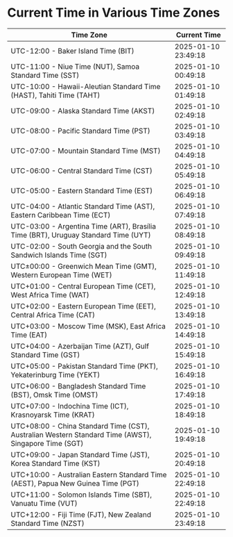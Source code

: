 # Current Time in Various Time Zones

| Time Zone | Current Time |
|-----------|--------------|
| UTC-12:00 - Baker Island Time (BIT) | 2025-01-10 23:49:18 |
| UTC-11:00 - Niue Time (NUT), Samoa Standard Time (SST) | 2025-01-10 00:49:18 |
| UTC-10:00 - Hawaii-Aleutian Standard Time (HAST), Tahiti Time (TAHT) | 2025-01-10 01:49:18 |
| UTC-09:00 - Alaska Standard Time (AKST) | 2025-01-10 02:49:18 |
| UTC-08:00 - Pacific Standard Time (PST) | 2025-01-10 03:49:18 |
| UTC-07:00 - Mountain Standard Time (MST) | 2025-01-10 04:49:18 |
| UTC-06:00 - Central Standard Time (CST) | 2025-01-10 05:49:18 |
| UTC-05:00 - Eastern Standard Time (EST) | 2025-01-10 06:49:18 |
| UTC-04:00 - Atlantic Standard Time (AST), Eastern Caribbean Time (ECT) | 2025-01-10 07:49:18 |
| UTC-03:00 - Argentina Time (ART), Brasília Time (BRT), Uruguay Standard Time (UYT) | 2025-01-10 08:49:18 |
| UTC-02:00 - South Georgia and the South Sandwich Islands Time (SGT) | 2025-01-10 09:49:18 |
| UTC±00:00 - Greenwich Mean Time (GMT), Western European Time (WET) | 2025-01-10 11:49:18 |
| UTC+01:00 - Central European Time (CET), West Africa Time (WAT) | 2025-01-10 12:49:18 |
| UTC+02:00 - Eastern European Time (EET), Central Africa Time (CAT) | 2025-01-10 13:49:18 |
| UTC+03:00 - Moscow Time (MSK), East Africa Time (EAT) | 2025-01-10 14:49:18 |
| UTC+04:00 - Azerbaijan Time (AZT), Gulf Standard Time (GST) | 2025-01-10 15:49:18 |
| UTC+05:00 - Pakistan Standard Time (PKT), Yekaterinburg Time (YEKT) | 2025-01-10 16:49:18 |
| UTC+06:00 - Bangladesh Standard Time (BST), Omsk Time (OMST) | 2025-01-10 17:49:18 |
| UTC+07:00 - Indochina Time (ICT), Krasnoyarsk Time (KRAT) | 2025-01-10 18:49:18 |
| UTC+08:00 - China Standard Time (CST), Australian Western Standard Time (AWST), Singapore Time (SGT) | 2025-01-10 19:49:18 |
| UTC+09:00 - Japan Standard Time (JST), Korea Standard Time (KST) | 2025-01-10 20:49:18 |
| UTC+10:00 - Australian Eastern Standard Time (AEST), Papua New Guinea Time (PGT) | 2025-01-10 22:49:18 |
| UTC+11:00 - Solomon Islands Time (SBT), Vanuatu Time (VUT) | 2025-01-10 22:49:18 |
| UTC+12:00 - Fiji Time (FJT), New Zealand Standard Time (NZST) | 2025-01-10 23:49:18 |
